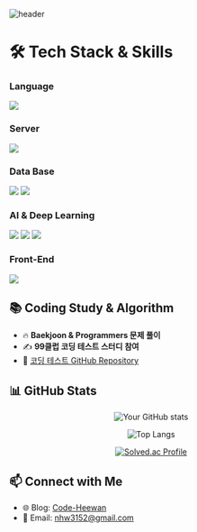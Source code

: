 ![header](https://capsule-render.vercel.app/api?type=venom&height=230&section=header&text=Code-Heewan&animation=fadeIn&fontColor=222222&stroke=953EA4&strokeWidth=2)

# 🛠 Tech Stack & Skills

### Language
<img src="https://img.shields.io/badge/Python-3776AB?style=flat-square&logo=Python&logoColor=white"/>

### Server
<img src="https://img.shields.io/badge/AWS-232F3E?style=flat-square&logo=amazonwebservices&logoColor=white"/>

### Data Base
<img src="https://img.shields.io/badge/Mysql-4479A1?style=flat-square&logo=mysql&logoColor=white"/>
<img src="https://img.shields.io/badge/DynamoDB-4053D6?style=flat-square&logo=amazondynamodb&logoColor=white"/>

### AI & Deep Learning
<img src="https://img.shields.io/badge/torch-EE4C2C?style=flat-square&logo=pytorch&logoColor=white"/>
<img src="https://img.shields.io/badge/Anaconda-44A833?style=flat-square&logo=Anaconda&logoColor=white"/>
<img src="https://img.shields.io/badge/TensorFlow-FF6F00?style=flat-square&logo=tensorflow&logoColor=white"/>

### Front-End
<img src="https://img.shields.io/badge/Figma-F24E1E?style=flat-square&logo=Figma&logoColor=white"/>


## 📚 Coding Study & Algorithm
- 🔥 **Baekjoon & Programmers 문제 풀이**  
- ✍ **99클럽 코딩 테스트 스터디 참여**  
- 📂 [코딩 테스트 GitHub Repository](https://github.com/your-github-handle/coding-test-repo)  

## 📊 GitHub Stats 
<div align="center">

<!--github stats><-->
![Your GitHub stats](https://github-readme-stats.vercel.app/api?username=do-heewan&show_icons=true&theme=synthwave)

<!--most used language><-->
![Top Langs](https://github-readme-stats.vercel.app/api/top-langs/?username=do-heewan&layout=compact&theme=synthwave)

<!--Solved.ac><-->
[![Solved.ac Profile](http://mazassumnida.wtf/api/generate_badge?boj=tron_god)](https://solved.ac/profile/tron_god)

</div>

## 📫 Connect with Me
- 🌐 Blog: [Code-Heewan](https://do-heewan.tistory.com)
- 📧 Email: nhw3152@gmail.com